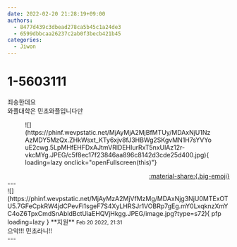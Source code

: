 ```yaml
---
date: 2022-02-20 21:28:19+09:00
authors:
  - 8477d439c3dbead278ca5b45c1a24de3
  - 6599dbbcaa26237c2ab0f3becb421b45
categories:
  - Jiwon
---
```


# 1-5603111

<div class="post-container" markdown="1">
<div class="content-container md-sidebar__scrollwrap" markdown="1">

죄송한데요<br>와플대학은 민초와플입니다만
<figure markdown="1">
![](https://phinf.wevpstatic.net/MjAyMjA2MjBfMTUy/MDAxNjU1NzAzMDY5MzQx.ZHkWsxt_KTy6xjv8fJ3HBWg2SKgvMN1H7sYVYouE2cwg.5LpMHfEHFDxAJtmVRlDEHIurRxT5nxUlAz12r-vkcMYg.JPEG/c5f8ec17f23846aa896c8142d3cde25d400.jpg){ loading=lazy onclick="openFullscreen(this)"}
</figure>


</div>
</div>

<div style="text-align: right;" markdown="1">
<a href="https://weverse.io/fromis9/fanpost/1-5603111" style="text-align: right;">:material-share:{.big-emoji}</a>
</div>
---

<div class="comments-container md-sidebar__scrollwrap" markdown="1">
<div class="comment" markdown="1">
<div class='id-container' markdown="1">
![](https://phinf.wevpstatic.net/MjAyMzA2MjVfMzMg/MDAxNjg3NjU0MTExOTU5.7GFeCpkRW4jdCPevFi1sgeF7S4XyLHRSJr1VOBRp7gEg.mY0LxqknzXmYC4oZ6TpxCmdSnAbldBctUiaEHQVjHkgg.JPEG/image.jpg?type=s72){ pfp loading=lazy }
**<span class="artist">지원</span>** <small>Feb 20 2022, 21:31</small><br>
</div>
<div class='comment-body' markdown="1">
으악!!! 민초라니!!
</div>
</div>
</div>
---
